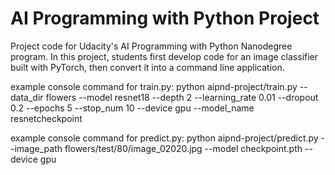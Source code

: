 # AI Programming with Python Project

Project code for Udacity's AI Programming with Python Nanodegree program. In this project, students first develop code for an image classifier built with PyTorch, then convert it into a command line application.


example console command for train.py:
python aipnd-project/train.py --data_dir flowers --model resnet18 --depth 2 --learning_rate 0.01 --dropout 0.2 --epochs 5 --stop_num 10 --device gpu --model_name resnetcheckpoint


example console command for predict.py:
python aipnd-project/predict.py --image_path flowers/test/80/image_02020.jpg --model checkpoint.pth --device gpu

